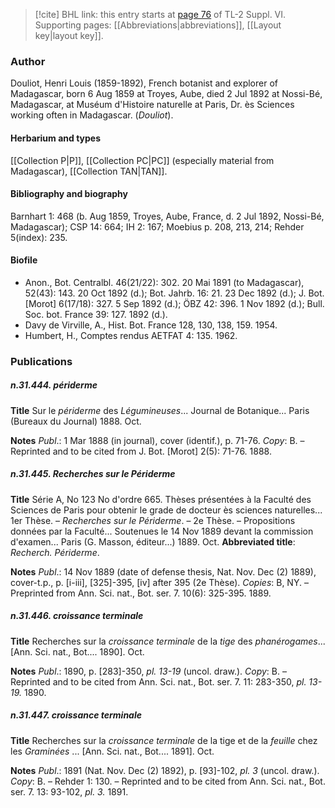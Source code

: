 > [!cite] BHL link: this entry starts at [page 76](https://www.biodiversitylibrary.org/item/103835#page/86/mode/1up) of TL-2 Suppl. VI.
> Supporting pages: [[Abbreviations|abbreviations]], [[Layout key|layout key]].

### Author

Douliot, Henri Louis (1859-1892), French botanist and explorer of Madagascar, born 6 Aug 1859 at Troyes, Aube, died 2 Jul 1892 at Nossi-Bé, Madagascar, at Muséum d'Histoire naturelle at Paris, Dr. ès Sciences working often in Madagascar. (*Douliot*).

#### Herbarium and types

[[Collection P|P]], [[Collection PC|PC]] (especially material from Madagascar), [[Collection TAN|TAN]].

#### Bibliography and biography

Barnhart 1: 468 (b. Aug 1859, Troyes, Aube, France, d. 2 Jul 1892, Nossi-Bé, Madagascar); CSP 14: 664; IH 2: 167; Moebius p. 208, 213, 214; Rehder 5(index): 235.

#### Biofile

- Anon., Bot. Centralbl. 46(21/22): 302. 20 Mai 1891 (to Madagascar), 52(43): 143. 20 Oct 1892 (d.); Bot. Jahrb. 16: 21. 23 Dec 1892 (d.); J. Bot. \[Morot\] 6(17/18): 327. 5 Sep 1892 (d.); ÖBZ 42: 396. 1 Nov 1892 (d.); Bull. Soc. bot. France 39: 127. 1892 (d.).
- Davy de Virville, A., Hist. Bot. France 128, 130, 138, 159. 1954.
- Humbert, H., Comptes rendus AETFAT 4: 135. 1962.

### Publications

##### n.31.444. périderme

**Title**
Sur le *périderme* des *Légumineuses*... Journal de Botanique... Paris (Bureaux du Journal) 1888. Oct.

**Notes**
*Publ*.: 1 Mar 1888 (in journal), cover (identif.), p. 71-76. *Copy*: B. – Reprinted and to be cited from J. Bot. \[Morot\] 2(5): 71-76. 1888.

##### n.31.445. Recherches sur le Périderme

**Title**
Série A, No 123 No d'ordre 665. Thèses présentées à la Faculté des Sciences de Paris pour obtenir le grade de docteur ès sciences naturelles... 1er Thèse. – *Recherches sur le Périderme*. – 2e Thèse. – Propositions données par la Faculté... Soutenues le 14 Nov 1889 devant la commission d'examen... Paris (G. Masson, éditeur...) 1889. Oct.
**Abbreviated title**: *Recherch. Périderme*.

**Notes**
*Publ*.: 14 Nov 1889 (date of defense thesis, Nat. Nov. Dec (2) 1889), cover-t.p., p. \[i-iii\], \[325\]-395, \[iv\] after 395 (2e Thèse). *Copies*: B, NY. – Preprinted from Ann. Sci. nat., Bot. ser. 7. 10(6): 325-395. 1889.

##### n.31.446. croissance terminale

**Title**
Recherches sur la *croissance terminale* de la *tige* des *phanérogames*... \[Ann. Sci. nat., Bot.... 1890\]. Oct.

**Notes**
*Publ*.: 1890, p. \[283\]-350, *pl. 13-19* (uncol. draw.). *Copy*: B. – Reprinted and to be cited from Ann. Sci. nat., Bot. ser. 7. 11: 283-350, *pl. 13-19.* 1890.

##### n.31.447. croissance terminale

**Title**
Recherches sur la *croissance terminale* de la tige et de la *feuille* chez les *Graminées* ... \[Ann. Sci. nat., Bot.... 1891\]. Oct.

**Notes**
*Publ*.: 1891 (Nat. Nov. Dec (2) 1892), p. \[93\]-102, *pl. 3* (uncol. draw.). *Copy*: B. – Rehder 1: 130. – Reprinted and to be cited from Ann. Sci. nat., Bot. ser. 7. 13: 93-102, *pl. 3.* 1891.

